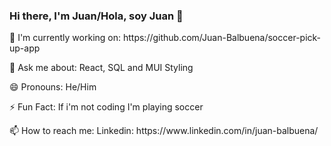 ### Hi there, I'm Juan/Hola, soy Juan 👋

<!--
**Juan-Balbuena/Juan-Balbuena** is a ✨ _special_ ✨ repository because its `README.md` (this file) appears on your GitHub profile.

Here are some ideas to get you started:

- 🔭 I’m currently working on ... 
- 🌱 I’m currently learning ...
- 👯 I’m looking to collaborate on ...
- 🤔 I’m looking for help with ...
- 💬 Ask me about ...
- 📫 How to reach me: ...
- 😄 Pronouns: ...
- ⚡ Fun fact: ...
-->
<link rel="stylesheet" href="style.css" />
<p> 🔭 I'm currently working on: <src>https://github.com/Juan-Balbuena/soccer-pick-up-app</src></p>
<p> 💬 Ask me about: React, SQL and MUI Styling</p>
<p> 😄 Pronouns: He/Him</p>
<p> ⚡ Fun Fact: If i'm not coding I'm playing soccer</p>
<p> 📫 How to reach me: Linkedin: <src>https://www.linkedin.com/in/juan-balbuena/</src></p>

